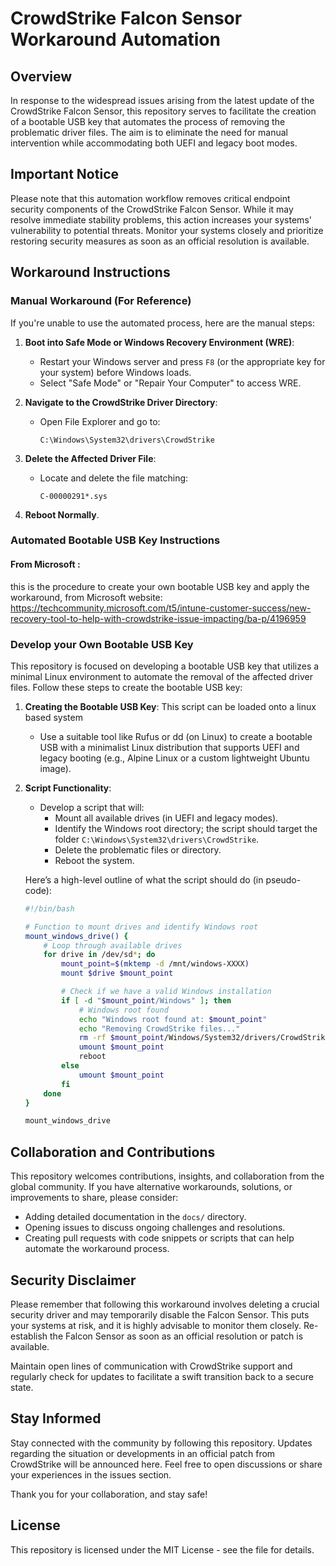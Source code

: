 # CrowdStrike Falcon Sensor Workaround Automation

## Overview

In response to the widespread issues arising from the latest update of the CrowdStrike Falcon Sensor, this repository serves to facilitate the creation of a bootable USB key that automates the process of removing the problematic driver files. The aim is to eliminate the need for manual intervention while accommodating both UEFI and legacy boot modes.

## Important Notice

Please note that this automation workflow removes critical endpoint security components of the CrowdStrike Falcon Sensor. While it may resolve immediate stability problems, this action increases your systems' vulnerability to potential threats. Monitor your systems closely and prioritize restoring security measures as soon as an official resolution is available.

## Workaround Instructions

### Manual Workaround (For Reference)

If you're unable to use the automated process, here are the manual steps:

1. **Boot into Safe Mode or Windows Recovery Environment (WRE)**:
   - Restart your Windows server and press `F8` (or the appropriate key for your system) before Windows loads.
   - Select "Safe Mode" or "Repair Your Computer" to access WRE.

2. **Navigate to the CrowdStrike Driver Directory**:
   - Open File Explorer and go to:

     ```
     C:\Windows\System32\drivers\CrowdStrike
     ```
     
3. **Delete the Affected Driver File**:
   - Locate and delete the file matching:

     ```
     C-00000291*.sys
     ```

4. **Reboot Normally**.

### Automated Bootable USB Key Instructions

#### From Microsoft :
  this is the procedure to create your own bootable USB key and apply the workaround, from Microsoft website:
  https://techcommunity.microsoft.com/t5/intune-customer-success/new-recovery-tool-to-help-with-crowdstrike-issue-impacting/ba-p/4196959

### Develop your Own Bootable USB Key

This repository is focused on developing a bootable USB key that utilizes a minimal Linux environment to automate the removal of the affected driver files. Follow these steps to create the bootable USB key:

1. **Creating the Bootable USB Key**: 
   This script can be loaded onto a linux based system
   - Use a suitable tool like Rufus or dd (on Linux) to create a bootable USB with a minimalist Linux distribution that supports UEFI and legacy booting (e.g., Alpine Linux or a custom lightweight Ubuntu image).

2. **Script Functionality**:
   - Develop a script that will:
     - Mount all available drives (in UEFI and legacy modes).
     - Identify the Windows root directory; the script should target the folder `C:\Windows\System32\drivers\CrowdStrike`.
     - Delete the problematic files or directory.
     - Reboot the system.

   Here’s a high-level outline of what the script should do (in pseudo-code):

   ```bash
   #!/bin/bash

   # Function to mount drives and identify Windows root
   mount_windows_drive() {
       # Loop through available drives
       for drive in /dev/sd*; do
           mount_point=$(mktemp -d /mnt/windows-XXXX)
           mount $drive $mount_point

           # Check if we have a valid Windows installation
           if [ -d "$mount_point/Windows" ]; then
               # Windows root found
               echo "Windows root found at: $mount_point"
               echo "Removing CrowdStrike files..."
               rm -rf $mount_point/Windows/System32/drivers/CrowdStrike
               umount $mount_point
               reboot
           else
               umount $mount_point
           fi
       done
   }

   mount_windows_drive
   ```

## Collaboration and Contributions

This repository welcomes contributions, insights, and collaboration from the global community. If you have alternative workarounds, solutions, or improvements to share, please consider:

- Adding detailed documentation in the `docs/` directory.
- Opening issues to discuss ongoing challenges and resolutions.
- Creating pull requests with code snippets or scripts that can help automate the workaround process.

## Security Disclaimer

Please remember that following this workaround involves deleting a crucial security driver and may temporarily disable the Falcon Sensor. This puts your systems at risk, and it is highly advisable to monitor them closely. Re-establish the Falcon Sensor as soon as an official resolution or patch is available.

Maintain open lines of communication with CrowdStrike support and regularly check for updates to facilitate a swift transition back to a secure state.

## Stay Informed

Stay connected with the community by following this repository. Updates regarding the situation or developments in an official patch from CrowdStrike will be announced here. Feel free to open discussions or share your experiences in the issues section.

Thank you for your collaboration, and stay safe!

## License

This repository is licensed under the MIT License - see the file for details.
